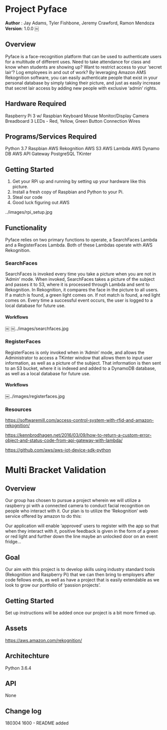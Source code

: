 # Project Pyface

**Author** : Jay Adams, Tyler Fishbone, Jeremy Crawford, Ramon Mendoza
**Version**: 1.0.0
￼
## Overview
Pyface is a face-recognition platform that can be used to authenticate users for a multitude of different uses. Need to take attendance for class and know when students are showing up? Want to restrict access to your ‘secret lair’? Log employees in and out of work? By leveraging Amazon AMS Rekognition software, you can easily authenticate people that exist in your personal database by simply taking their picture, and just as easily increase that secret lair access by adding new people with exclusive ‘admin’ rights.


## Hardware Required

Raspberry Pi 3 w/ Raspbian
Keyboard
Mouse
Monitor/Display
Camera
Breadboard
3 LEDs - Red, Yellow, Green
Button
Connection Wires


## Programs/Services Required

Python 3.7
Raspbian
AWS Rekognition
AWS S3
AWS Lambda
AWS Dynamo DB
AWS API Gateway
PostgreSQL
TKinter


## Getting Started
1. Get your RPi up and running by setting up your hardware like this picture.
2. Install a fresh copy of Raspbian and Python to your Pi.
3. Steal our code 
4. Good luck figuring out AWS

../images/rpi_setup.jpg

## Functionality

Pyface relies on two primary functions to operate, a SearchFaces Lambda and a RegisterFaces Lambda. Both of these Lambdas operate with AWS Rekognition.

### SearchFaces 

SearchFaces is invoked every time you take a picture when you are not in ‘Admin’ mode. When invoked, SearchFaces takes a picture of the subject and passes it to S3, where it is processed through Lambda and sent to Rekognition. In Rekognition, it compares the face in the picture to all users. If a match is found, a green light comes on. If not match is found, a red light comes on. Every time a successful event occurs, the user is logged to a local database for future use.

#### Workflows
￼
￼../images/searchfaces.jpg

### RegisterFaces 

RegisterFaces is only invoked when in ‘Admin’ mode, and allows the Administrator to access a TKinter window that allows them to input user information, as well as a picture of the subject. That information is then sent to an S3 bucket, where it is indexed and added to a DynamoDB database, as well as a local database for future use.

#### Workflows

￼../images/registerfaces.jpg


### Resources

https://softwaremill.com/access-control-system-with-rfid-and-amazon-rekognition/

https://kennbrodhagen.net/2016/03/09/how-to-return-a-custom-error-object-and-status-code-from-api-gateway-with-lambda/

https://github.com/aws/aws-iot-device-sdk-python



# Multi Bracket Validation
## Overview
Our group has chosen to pursue a project wherein we will utilize a raspberry pi with a connected camera to conduct facial recognition on people who interact with it. Our plan is to utilize the ‘Rekognition’ web service offered by amazon to do this:

Our application will enable ‘approved’ users to register with the app so that when they interact with it, positive feedback is given in the form of a green or red light and further down the line maybe an unlocked door on an event fridge...

## Goal
Our aim with this project is to develop skills using industry standard tools (Rekognition and Raspberry Pi) that we can then bring to employers after code fellows ends, as well as have a project that is easily extendable as we look to grow our portfolio of ‘passion projects’.

## Getting Started
Set up instructions will be added once our project is a bit more firmed up.

## Assets
https://aws.amazon.com/rekognition/

## Architechture
Python 3.6.4

## API
None

## Change log
180304 1600 - README added

